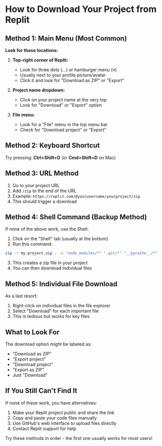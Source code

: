 # How to Download Your Project from Replit

## Method 1: Main Menu (Most Common)

**Look for these locations:**

1. **Top-right corner of Replit:**
   - Look for three dots (...) or hamburger menu (≡)
   - Usually next to your profile picture/avatar
   - Click it and look for "Download as ZIP" or "Export"

2. **Project name dropdown:**
   - Click on your project name at the very top
   - Look for "Download" or "Export" option

3. **File menu:**
   - Look for a "File" menu in the top menu bar
   - Check for "Download project" or "Export"

## Method 2: Keyboard Shortcut

Try pressing: **Ctrl+Shift+D** (or **Cmd+Shift+D** on Mac)

## Method 3: URL Method

1. Go to your project URL
2. Add `/zip` to the end of the URL
3. Example: `https://replit.com/@yourusername/yourproject/zip`
4. This should trigger a download

## Method 4: Shell Command (Backup Method)

If none of the above work, use the Shell:

1. Click on the "Shell" tab (usually at the bottom)
2. Run this command:
```bash
zip -r my-project.zip . -x "node_modules/*" ".git/*" "__pycache__/*"
```
3. This creates a zip file in your project
4. You can then download individual files

## Method 5: Individual File Download

As a last resort:
1. Right-click on individual files in the file explorer
2. Select "Download" for each important file
3. This is tedious but works for key files

## What to Look For

The download option might be labeled as:
- "Download as ZIP"
- "Export project"
- "Download project"
- "Export as ZIP"
- Just "Download"

## If You Still Can't Find It

If none of these work, you have alternatives:
1. Make your Replit project public and share the link
2. Copy and paste your code files manually
3. Use GitHub's web interface to upload files directly
4. Contact Replit support for help

Try these methods in order - the first one usually works for most users!
